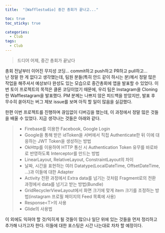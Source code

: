 ```yaml
---
title:  "[Wafflestudio] 중간 총회가 끝나고..."

toc: true
toc_sticky: true

categories:
  - Club
tags:
  - Club
---
```


> 드디어 어제, 중간 총회가 끝났다

총회 전날부터 이어진 무지성 코딩... commit하고 push하고 PR하고 pull하고...  
난 정말 한 게 없다고 생각했는데, 팀원 분들(특히 안드 같이 하시는 분)께서 정말 많은 작업을 해주셔서 예상보다 완성도 있는 모습으로 중간총회에 앱을 발표할 수 있었다. 이번 토이 프로젝트의 목적은 클론 코딩이었기 때문에, 우리 팀은 Instagram을 Cloning한 Wafflestagram을 발표했다. PM 분께는 나쁘지 않은 피드백을 받았지만, 발표 후 무수히 쏟아지는 버그 제보 issue를 보며 아직 할 일이 많음을 실감했다.  

한편 이번 프로젝트를 진행하며 끊임없이 디버깅을 했는데, 이 과정에서 정말 많은 것들을 배울 수 있었다. 지금 생각나는 것들은 아래와 같다.  

>+ Firebase를 이용한 Facebook, Google Login
>+ Google을 통해 받은 idToken을 서버에서 직접 Authenticate한 뒤 이에 대응하는 JWT Token을 생성하는 방법
>+ OkHttp를 이용하여 HTTP 통신 시 Authentication Token 유무를 바로바로 반영하도록 Interceptor를 만드는 방법
>+ LinearLayout, RelativeLayout, ConstraintLayout의 차이
>+ 날짜, 시간을 표현하는 여러 Datatype(LocalDateTime, OffsetDateTime, ...)과 이들에 대한 Adapter
>+ Activity 전환 과정에서 Extra data를 넘기는 것처럼 Fragment로의 전환 과정에서 data를 넘기고 받는 방법(Bundle)
>+ GridRecyclerViewLayout에서 화면 크기에 맞게 item 크기를 조정하는 방법(instagram 프로필 페이지의 Feed 목록에 사용)
>+ Response\<T\>의 사용
>+ Glide의 사용법

이 외에도 익혀야 할 것/익히게 될 것들이 많으나 일단 위에 있는 것들을 먼저 정리하고 추가해 나가고자 한다. 이들에 대한 포스팅은 시간 나는대로 차차 할 예정이다.  
  